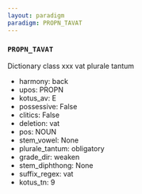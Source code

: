 ```yaml
---
layout: paradigm
paradigm: PROPN_TAVAT
---
```

### ` PROPN_TAVAT `

Dictionary class xxx vat plurale tantum
* harmony: back
* upos: PROPN
* kotus_av: E
* possessive: False
* clitics: False
* deletion: vat
* pos: NOUN
* stem_vowel: None
* plurale_tantum: obligatory
* grade_dir: weaken
* stem_diphthong: None
* suffix_regex: vat
* kotus_tn: 9
